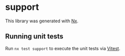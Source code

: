 # support

This library was generated with [Nx](https://nx.dev).

## Running unit tests

Run `nx test support` to execute the unit tests via [Vitest](https://vitest.dev/).

